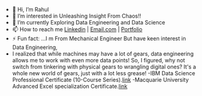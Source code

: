 - 👋 Hi, I’m Rahul
- 👀 I’m interested in Unleashing Insight From Chaos!!
- 🌱 I’m currently Exploring Data Engineering and Data Science
- 📫 How to reach me [Linkedin](https://www.linkedin.com/in/rahul-yadav-6a29401a9/) | [Email.com](reyyadav941@gmail.com) | [Portfolio](https://codebasics.io/portfolio/Rahul-Raju-Yadav)
- ⚡ Fun fact: ...I m From Mechanical Engineer But have keen interest in Data Engineering,
-  I realized that while machines may have a lot of gears, data engineering allows me to work with even more data points! So, I figured, why not switch from tinkering with physical gears to wrangling digital ones? It's a whole new world of gears, just with a lot less grease!
-IBM Data Science Professional Certificate (10-Course Series).[link](https://coursera.org/share/cee78926256c886de47baec90196c6d1)
-Macquarie University Advanced Excel specialization Certificate.[link](https://coursera.org/share/a0050f53a1f05a5364c3fd775418c312)
<!---
Reyyadav/Reyyadav is a ✨ special ✨ repository because its `README.md` (this file) appears on your GitHub profile.
You can click the Preview link to take a look at your changes.
--->
